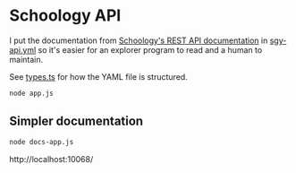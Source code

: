 # Schoology API

I put the documentation from [Schoology's REST API documentation](https://developers.schoology.com/api-documentation/rest-api-v1/) in [sgy-api.yml](./sgy-api.yml) so it's easier for an explorer program to read and a human to maintain.

See [types.ts](./types.ts) for how the YAML file is structured.

```sh
node app.js
```

## Simpler documentation

```sh
node docs-app.js
```

http://localhost:10068/
